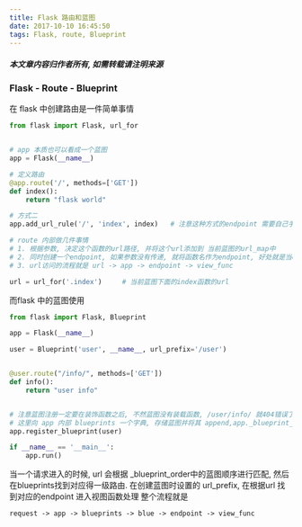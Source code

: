 ```yaml
---
title: Flask 路由和蓝图
date: 2017-10-10 16:45:50
tags: Flask, route, Blueprint
---
```

#### ***本文章内容归作者所有, 如需转载请注明来源***
### Flask - Route - Blueprint

在 flask 中创建路由是一件简单事情
```python
from flask import Flask, url_for


# app 本质也可以看成一个蓝图
app = Flask(__name__)

# 定义路由
@app.route('/', methods=['GET'])
def index():
    return "flask world"

# 方式二
app.add_url_rule('/', 'index', index)   # 注意这种方式的endpoint 需要自己手动提供

# route 内部做几件事情
# 1. 根据参数, 决定这个函数的url路径, 并将这个url添加到 当前蓝图的url_map中
# 2. 同时创建一个endpoint, 如果参数没有传递, 就将函数名作为endpoint, 好处就是当endpoint 作为函数id时, 在使用反向生成url会特别轻松
# 3. url访问的流程就是 url -> app -> endpoint -> view_func

url = url_for('.index')     # 当前蓝图下面的index函数的url

```

而flask 中的蓝图使用
```python
from flask import Flask, Blueprint

app = Flask(__name__)

user = Blueprint('user', __name__, url_prefix='/user')


@user.route("/info/", methods=['GET'])
def info():
    return "user info"


# 注意蓝图注册一定要在装饰函数之后, 不然蓝图没有装载函数, /user/info/ 就404错误了
# 这里向 app 内部 blueprints 一个字典, 存储蓝图并将其 append,app._blueprint_order列表中. 
app.register_blueprint(user)

if __name__ == '__main__':
    app.run()

```
当一个请求进入的时候, url 会根据 _blueprint_order中的蓝图顺序进行匹配, 然后在blueprints找到对应得一级路由. 在创建蓝图时设置的 url_prefix, 在根据url 找到对应的endpoint 进入视图函数处理
整个流程就是

    request -> app -> blueprints -> blue -> endpoint -> view_func